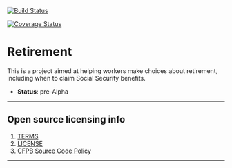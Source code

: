  [![Build Status](https://travis-ci.org/cfpb/retirement.png)](https://travis-ci.org/cfpb/retirement)

 [![Coverage Status](https://coveralls.io/repos/cfpb/retirement/badge.svg)](https://coveralls.io/r/cfpb/retirement)

# Retirement

This is a project aimed at helping workers make choices about retirement, including when to claim Social Security benefits.   
  - **Status**: pre-Alpha

<!--

## Dependencies

## Installation

## Configuration

## Usage

## How to test the software

## Known issues

## Getting help

## Getting involved

[CONTRIBUTING](CONTRIBUTING.md).
-->

----

## Open source licensing info
1. [TERMS](TERMS.md)
2. [LICENSE](LICENSE)
3. [CFPB Source Code Policy](https://github.com/cfpb/source-code-policy/)


----


<!--
## Credits and references
-->